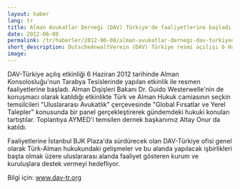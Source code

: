 ```yaml
---
layout: haber
lang: tr
title: Alman Avukatlar Derneği (DAV) Türkiye'de faaliyetlerine başladı
date: 2012-06-08
permalink: /tr/haberler/2012-06-08/alman-avukatlar-dernegi-dav-turkiyede-faaliyetlerine-basladi/
short_description: DutscheAnwaltVerein (DAV) Türkiye resmi açılışı 6 Haziran 2012 tarihinde İstanbul'da yapıldı.
image:
---
```


DAV-Türkiye açılış etkinliği 6 Haziran 2012 tarihinde Alman Konsolosluğu'nun Tarabya Tesislerinde yapılan etkinlik ile resmen faaliyetlerine başladı.  Alman Dışişleri Bakanı Dr. Guido Westerwelle'nin de  konuşmacı olarak katıldığı  etkinlikte Türk ve Alman Hukuk camiasının seçkin temsilcileri "Uluslararası Avukatlık" çerçevesinde "Global Fırsatlar ve Yerel Talepler" konusunda bir panel gerçekleştirerek gündemdeki hukuki konuları tartıştılar. Toplantıya AYMED'i temsilen dernek başkanımız Altay Onur da katıldı.

Faaliyetlerine İstanbul BJK Plaza'da sürdürecek olan DAV-Türkiye ofisi genel olarak Türk-Alman hukukundaki gelişmeler ve bu alanda yapılacak işbirlikleri başta olmak üzere uluslararası alanda faaliyet gösteren kurum ve kuruluşlara destek vermeyi hedefliyor.     

Bilgi için: <a href="http://www.dav-tr.org" target="_blank">www.dav-tr.org</a>